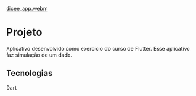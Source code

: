 

[dicee_app.webm](https://user-images.githubusercontent.com/116374093/203176609-568c70c9-2295-4317-a357-2214b8741f01.webm)


# Projeto 

Aplicativo desenvolvido como exercício do curso de Flutter. Esse aplicativo faz simulação de um dado.

## Tecnologias

Dart

